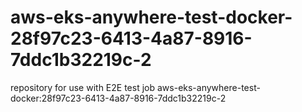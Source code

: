 # aws-eks-anywhere-test-docker-28f97c23-6413-4a87-8916-7ddc1b32219c-2
repository for use with E2E test job aws-eks-anywhere-test-docker:28f97c23-6413-4a87-8916-7ddc1b32219c-2
